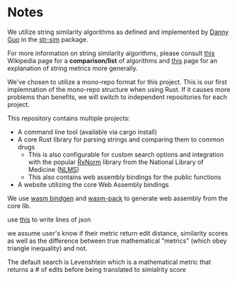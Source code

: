 # Notes

We utilize string similarity algorithms as defined and implemented by [Danny Guo](https://github.com/dguo)
in the [str-sim](https://github.com/dguo/strsim-rs) package.

For more information on string similarity algorithms, please consult [this](https://en.wikipedia.org/wiki/String_metric) Wikipedia page for a **comparison/list** of algorithms
and [this](https://en.wikipedia.org/wiki/Edit_distance) page for an explanation of string metrics more generally.

We've chosen to utilize a mono-repo format for this project. This is our first implemnation of the mono-repo structure when using Rust. If it causes more problems than
benefits, we will switch to independent repositories for each project.

This repository contains multiple projects:

- A command line tool (available via cargo install)
- A core Rust library for parsing strings and comparing them to common drugs
  - This is also configurable for custom search options and integration with the popular [RxNorm](https://www.nlm.nih.gov/research/umls/rxnorm/index.html) library from the National Library of Medicine ([NLMS](https://www.nlm.nih.gov))
  - This also contains web assembly bindings for the public functions
- A website utilizing the core Web Assembly bindings

We use [wasm bindgen](https://github.com/rustwasm/wasm-bindgen) and [wasm-pack](https://github.com/rustwasm/wasm-pack) to generate web assembly from the core lib.

use [this](https://doc.rust-lang.org/std/io/struct.LineWriter.html) to write lines of json

we assume user's know if their metric return edit distance, similarity scores as well as the difference between true
mathematical "metrics" (which obey triangle inequality) and not.

The default search is Levenshtein which is a mathematical metric that returns a # of edits before being translated to simialrity score
